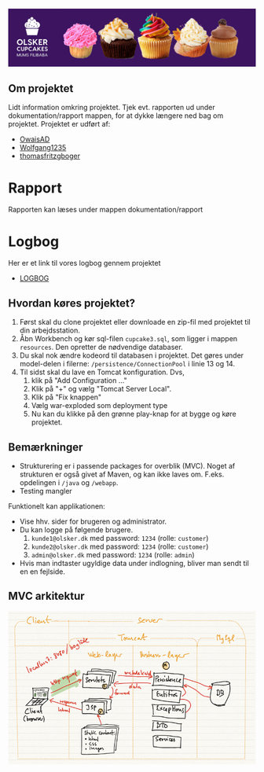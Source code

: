 ![olskers_cupcake](https://raw.githubusercontent.com/OwaisAD/olskers_cupcake/main/src/main/webapp/images/headercupcakeimage.png)

## Om projektet
Lidt information omkring projektet.
Tjek evt. rapporten ud under dokumentation/rapport mappen, for at dykke længere ned bag om projektet.
Projektet er udført af:
- [OwaisAD](https://github.com/OwaisAD)
- [Wolfgang1235](https://github.com/Wolfgang1235)
- [thomasfritzgboger](https://github.com/thomasfritzboger)

# Rapport
Rapporten kan læses under mappen dokumentation/rapport

# Logbog
Her er et link til vores logbog gennem projektet
- [LOGBOG](https://docs.google.com/document/d/1u9PVX1bcuwbz_frAPK2hl1X3iWgCtnZhplq3GeTw7UY/edit?usp=sharing)


## Hvordan køres projektet?
1. Først skal du clone projektet eller downloade en zip-fil med projektet til din arbejdsstation.
2. Åbn Workbench og kør sql-filen `cupcake3.sql`, som ligger i mappen `resources`. Den opretter de nødvendige databaser.
3. Du skal nok ændre kodeord til databasen i projektet. Det gøres under model-delen i filerne: `/persistence/ConnectionPool` i linie 13 og 14.
4. Til sidst skal du lave en Tomcat konfiguration. Dvs, 
   1. klik på "Add Configuration ..."
   2. Klik på "+" og vælg "Tomcat Server Local".
   3. Klik på "Fix knappen"
   4. Vælg war-exploded som deployment type
   5. Nu kan du klikke på den grønne play-knap for at bygge og køre projektet.

## Bemærkninger
- Strukturering er i passende packages for overblik (MVC). Noget af strukturen er også givet af Maven, og kan ikke laves om. F.eks. opdelingen i `/java` og `/webapp`.
- Testing mangler

Funktionelt kan applikationen:
- Vise hhv. sider for brugeren og administrator.
- Du kan logge på følgende brugere.
    1. `kunde1@olsker.dk` med password: `1234` (rolle: `customer`)
    2. `kunde2@olsker.dk` med password: `1234` (rolle: `customer`)
    3. `admin@olsker.dk` med password: `1234` (rolle: `admin`)
- Hvis man indtaster ugyldige data under indlogning, bliver man sendt til en en fejlside.

## MVC arkitektur
![](dokumentation/mvc.jpg)
